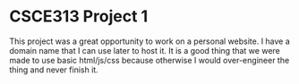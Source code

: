 # CSCE313 Project 1
This project was a great opportunity to work on a personal website. I have a domain name that I can use later to host it. It is a good thing that we were made to use basic html/js/css because otherwise I would over-engineer the thing and never finish it.
